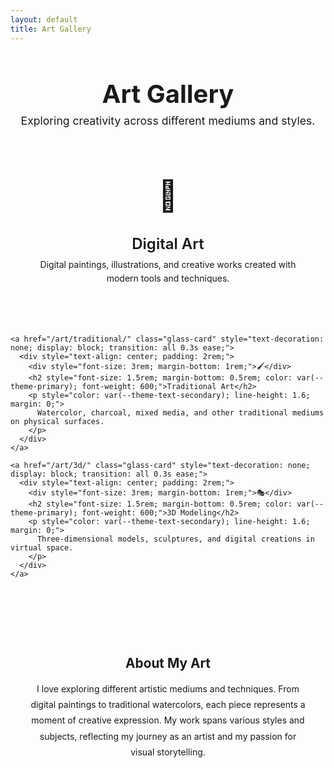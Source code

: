 ```yaml
---
layout: default
title: Art Gallery
---
```


<div class="main-content">
  <div class="glass-container container">
    <div class="glass-card">
  <header style="text-align: center; margin-bottom: 3rem;">
    <h1 style="font-size: 2.5rem; margin-bottom: 0.5rem; color: var(--theme-primary); font-weight: 700;">Art Gallery</h1>
    <p style="font-size: 1.1rem; color: var(--theme-text-secondary); margin: 0;">Exploring creativity across different mediums and styles.</p>
  </header>

  <div style="display: grid; grid-template-columns: repeat(auto-fit, minmax(350px, 1fr)); gap: 2rem; margin-bottom: 3rem;">
    <a href="/art/digital/" class="glass-card" style="text-decoration: none; display: block; transition: all 0.3s ease;">
      <div style="text-align: center; padding: 2rem;">
        <div style="font-size: 3rem; margin-bottom: 1rem;">🎨</div>
        <h2 style="font-size: 1.5rem; margin-bottom: 0.5rem; color: var(--theme-primary); font-weight: 600;">Digital Art</h2>
        <p style="color: var(--theme-text-secondary); line-height: 1.6; margin: 0;">
          Digital paintings, illustrations, and creative works created with modern tools and techniques.
        </p>
      </div>
    </a>

    <a href="/art/traditional/" class="glass-card" style="text-decoration: none; display: block; transition: all 0.3s ease;">
      <div style="text-align: center; padding: 2rem;">
        <div style="font-size: 3rem; margin-bottom: 1rem;">🖌️</div>
        <h2 style="font-size: 1.5rem; margin-bottom: 0.5rem; color: var(--theme-primary); font-weight: 600;">Traditional Art</h2>
        <p style="color: var(--theme-text-secondary); line-height: 1.6; margin: 0;">
          Watercolor, charcoal, mixed media, and other traditional mediums on physical surfaces.
        </p>
      </div>
    </a>

    <a href="/art/3d/" class="glass-card" style="text-decoration: none; display: block; transition: all 0.3s ease;">
      <div style="text-align: center; padding: 2rem;">
        <div style="font-size: 3rem; margin-bottom: 1rem;">🎭</div>
        <h2 style="font-size: 1.5rem; margin-bottom: 0.5rem; color: var(--theme-primary); font-weight: 600;">3D Modeling</h2>
        <p style="color: var(--theme-text-secondary); line-height: 1.6; margin: 0;">
          Three-dimensional models, sculptures, and digital creations in virtual space.
        </p>
      </div>
    </a>
  </div>

  <div class="glass-panel" style="text-align: center; padding: 2rem;">
    <h3 style="font-size: 1.3rem; margin-bottom: 1rem; color: var(--theme-primary);">About My Art</h3>
    <p style="color: var(--theme-text-secondary); line-height: 1.8; margin: 0; max-width: 800px; margin: 0 auto;">
      I love exploring different artistic mediums and techniques. From digital paintings to traditional watercolors, 
      each piece represents a moment of creative expression. My work spans various styles and subjects, 
      reflecting my journey as an artist and my passion for visual storytelling.
    </p>
  </div>
</div>
  </div>
</div> 